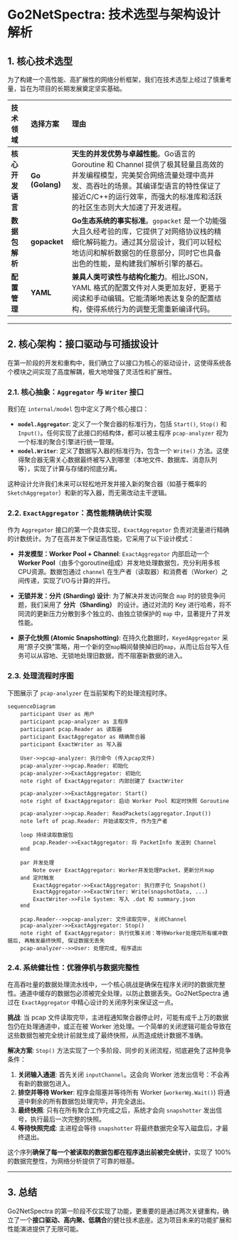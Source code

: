 
# Go2NetSpectra: 技术选型与架构设计解析

## 1. 核心技术选型

为了构建一个高性能、高扩展性的网络分析框架，我们在技术选型上经过了慎重考量，旨在为项目的长期发展奠定坚实基础。

| 技术领域 | 选择方案 | 理由 |
| :--- | :--- | :--- |
| **核心开发语言** | **Go (Golang)** | **天生的并发优势与卓越性能**。Go语言的 Goroutine 和 Channel 提供了极其轻量且高效的并发编程模型，完美契合网络流量处理中高并发、高吞吐的场景。其编译型语言的特性保证了接近C/C++的运行效率，而强大的标准库和活跃的社区生态则大大加速了开发进程。 |
| **数据包解析** | **gopacket** | **Go生态系统的事实标准**。`gopacket` 是一个功能强大且久经考验的库，它提供了对网络协议栈的精细化解码能力。通过其分层设计，我们可以轻松地访问和解析数据包的任意部分，同时它也具备出色的性能，是构建我们解析引擎的基石。 |
| **配置管理** | **YAML** | **兼具人类可读性与结构化能力**。相比JSON，YAML 格式的配置文件对人类更加友好，更易于阅读和手动编辑。它能清晰地表达复杂的配置结构，使得系统行为的调整无需重新编译代码。 |

---

## 2. 核心架构：接口驱动与可插拔设计

在第一阶段的开发和重构中，我们确立了以接口为核心的驱动设计，这使得系统各个模块之间实现了高度解耦，极大地增强了灵活性和扩展性。

### 2.1. 核心抽象：`Aggregator` 与 `Writer` 接口

我们在 `internal/model` 包中定义了两个核心接口：

- **`model.Aggregator`**: 定义了一个聚合器的标准行为，包括 `Start()`, `Stop()` 和 `Input()`。任何实现了此接口的结构体，都可以被主程序 `pcap-analyzer` 视为一个标准的聚合引擎进行统一管理。
- **`model.Writer`**: 定义了数据写入器的标准行为，包含一个 `Write()` 方法。这使得聚合器无需关心数据最终被写入到哪里（本地文件、数据库、消息队列等），实现了计算与存储的彻底分离。

这种设计允许我们未来可以轻松地开发并接入新的聚合器（如基于概率的 `SketchAggregator`）和新的写入器，而无需改动主干逻辑。

### 2.2. `ExactAggregator`：高性能精确统计实现

作为 `Aggregator` 接口的第一个具体实现，`ExactAggregator` 负责对流量进行精确的计数统计。为了在高并发下保证高性能，它采用了以下设计模式：

- **并发模型：Worker Pool + Channel**: `ExactAggregator` 内部启动一个 **Worker Pool**（由多个goroutine组成）并发地处理数据包，充分利用多核CPU资源。数据包通过 `channel` 在生产者（读取器）和消费者（Worker）之间传递，实现了I/O与计算的并行。

- **无锁并发：分片 (Sharding) 设计**: 为了解决并发访问聚合 `map` 时的锁竞争问题，我们采用了 **分片（Sharding）** 的设计。通过对流的 Key 进行哈希，将不同流的更新压力分散到多个独立的、由独立锁保护的 `map` 中，显著提升了并发性能。

- **原子化快照 (Atomic Snapshotting)**: 在持久化数据时，`KeyedAggregator` 采用“原子交换”策略，用一个新的空`map`瞬间替换掉旧的`map`，从而让后台写入任务可以从容地、无锁地处理旧数据，而不阻塞新数据的进入。

### 2.3. 处理流程时序图

下图展示了 `pcap-analyzer` 在当前架构下的处理流程时序。

```mermaid
sequenceDiagram
    participant User as 用户
    participant pcap-analyzer as 主程序
    participant pcap.Reader as 读取器
    participant ExactAggregator as 精确聚合器
    participant ExactWriter as 写入器

    User->>pcap-analyzer: 执行命令 (传入pcap文件)
    pcap-analyzer->>pcap.Reader: 初始化
    pcap-analyzer->>ExactAggregator: 初始化
    note right of ExactAggregator: 内部创建了 ExactWriter
    
    pcap-analyzer->>ExactAggregator: Start()
    note right of ExactAggregator: 启动 Worker Pool 和定时快照 Goroutine
    
    pcap-analyzer->>pcap.Reader: ReadPackets(aggregator.Input())
    note left of pcap.Reader: 开始读取文件, 作为生产者
    
    loop 持续读取数据包
        pcap.Reader->>ExactAggregator: 将 PacketInfo 发送到 Channel
    end
    
    par 并发处理
        Note over ExactAggregator: Worker并发处理Packet，更新分片map
    and 定时触发
        ExactAggregator->>ExactAggregator: 执行原子化 Snapshot()
        ExactAggregator->>ExactWriter: Write(snapshotData, ...)
        ExactWriter->>File System: 写入 .dat 和 summary.json
    end

    pcap.Reader-->>pcap-analyzer: 文件读取完毕, 关闭Channel
    pcap-analyzer->>ExactAggregator: Stop()
    note right of ExactAggregator: 执行优雅关闭：等待Worker处理完所有缓冲数据后, 再触发最终快照, 保证数据无丢失
    pcap-analyzer-->>User: 处理完成, 程序退出
```

### 2.4. 系统健壮性：优雅停机与数据完整性

在高吞吐量的数据处理流水线中，一个核心挑战是确保在程序关闭时的数据完整性。通道中缓存的数据包必须被完全处理，以防止数据丢失。Go2NetSpectra 通过在 `ExactAggregator` 中精心设计的关闭序列来保证这一点。

**挑战**: 当 pcap 文件读取完毕，主进程通知聚合器停止时，可能有成千上万的数据包仍在处理通道中，或正在被 Worker 池处理。一个简单的关闭逻辑可能会导致在这些数据包被完全统计前就生成了最终快照，从而造成统计数据不准确。

**解决方案**: `Stop()` 方法实现了一个多阶段、同步的关闭流程，彻底避免了这种竞争条件：

1.  **关闭输入通道**: 首先关闭 `inputChannel`。这会向 Worker 池发出信号：不会再有新的数据包进入。
2.  **排空并等待 Worker**: 程序会阻塞并等待所有 Worker (`workerWg.Wait()`) 将通道中剩余的所有数据包处理完毕，并完全退出。
3.  **最终快照**: 只有在所有聚合工作完成之后，系统才会向 `snapshotter` 发出信号，执行最后一次完整的快照。
4.  **等待快照完成**: 主进程会等待 `snapshotter` 将最终数据完全写入磁盘后，才最终退出。

这个序列**确保了每一个被读取的数据包都在程序退出前被完全统计**，实现了 100% 的数据完整性，为网络分析提供了可靠的根基。

---

## 3. 总结

Go2NetSpectra 的第一阶段不仅实现了功能，更重要的是通过两次关键重构，确立了一个**接口驱动、高内聚、低耦合**的健壮技术底座。这为项目未来的功能扩展和性能演进提供了无限可能。

